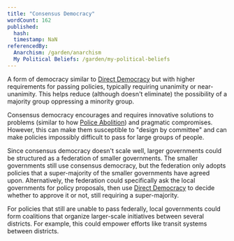 ```yaml
---
title: "Consensus Democracy"
wordCount: 162
published:
  hash: 
  timestamp: NaN
referencedBy:
  Anarchism: /garden/anarchism
  My Political Beliefs: /garden/my-political-beliefs
---
```


A form of democracy similar to [Direct Democracy](/garden/direct-democracy) but with higher requirements for passing policies, typically requiring unanimity or near-unanimity. This helps reduce (although doesn't eliminate) the possibility of a majority group oppressing a minority group.

Consensus democracy encourages and requires innovative solutions to problems (similar to how [Police Abolition](/garden/abolitionism)) and pragmatic compromises. However, this can make them susceptible to "design by committee" and can make policies impossibly difficult to pass for large groups of people.

Since consensus democracy doesn't scale well, larger governments could be structured as a federation of smaller governments. The smaller governments still use consensus democracy, but the federation only adopts policies that a super-majority of the smaller governments have agreed upon. Alternatively, the federation could specifically ask the local governments for policy proposals, then use [Direct Democracy](/garden/direct-democracy) to decide whether to approve it or not, still requiring a super-majority.

For policies that still are unable to pass federally, local governments could form coalitions that organize larger-scale initiatives between several districts. For example, this could empower efforts like transit systems between districts.